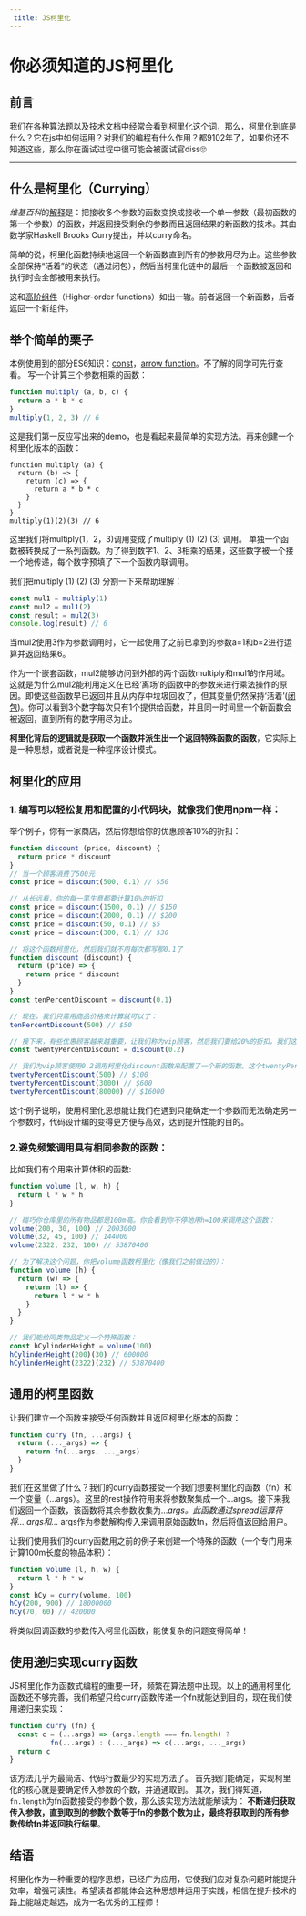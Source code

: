 ```yaml
---
 title: JS柯里化
---
```

# 你必须知道的JS柯里化
## 前言
我们在各种算法题以及技术文档中经常会看到柯里化这个词，那么，柯里化到底是什么？它在js中如何运用？对我们的编程有什么作用？都9102年了，如果你还不知道这些，那么你在面试过程中很可能会被面试官diss🙄

---
## 什么是柯里化（Currying）
*维基百科*的[解释](https://zh.wikipedia.org/wiki/%E6%9F%AF%E9%87%8C%E5%8C%96)是：把接收多个参数的函数变换成接收一个单一参数（最初函数的第一个参数）的函数，并返回接受剩余的参数而且返回结果的新函数的技术。其由数学家Haskell Brooks Curry提出，并以curry命名。

简单的说，柯里化函数持续地返回一个新函数直到所有的参数用尽为止。这些参数全部保持“活着”的状态（通过闭包），然后当柯里化链中的最后一个函数被返回和执行时会全部被用来执行。

这和[高阶组件](https://react.docschina.org/docs/higher-order-components.html)（Higher-order functions）如出一辙。前者返回一个新函数，后者返回一个新组件。

## 举个简单的栗子
本例使用到的部分ES6知识：[const](http://es6.ruanyifeng.com/#docs/let)，[arrow function](http://es6.ruanyifeng.com/#docs/function)。不了解的同学可先行查看。
写一个计算三个参数相乘的函数：
```javascript
function multiply (a, b, c) {
  return a * b * c
}
multiply(1, 2, 3) // 6
```
这是我们第一反应写出来的demo，也是看起来最简单的实现方法。再来创建一个柯里化版本的函数：
```
function multiply (a) {
  return (b) => {
    return (c) => {
      return a * b * c
    }
  }
}
multiply(1)(2)(3) // 6
```
这里我们将multiply(1，2，3)调用变成了multiply (1) (2) (3) 调用。
单独一个函数被转换成了一系列函数。为了得到数字1、2、3相乘的结果，这些数字被一个接一个地传递，每个数字预填了下一个函数内联调用。

我们把multiply (1) (2) (3) 分割一下来帮助理解：
```javascript
const mul1 = multiply(1)
const mul2 = mul1(2)
const result = mul2(3)
console.log(result) // 6
```
当mul2使用3作为参数调用时，它一起使用了之前已拿到的参数a=1和b=2进行运算并返回结果6。

作为一个嵌套函数，mul2能够访问到外部的两个函数multiply和mul1的作用域。这就是为什么mul2能利用定义在已经‘离场’的函数中的参数来进行乘法操作的原因。即使这些函数早已返回并且从内存中垃圾回收了，但其变量仍然保持‘活着’([闭包](https://www.liaoxuefeng.com/wiki/001434446689867b27157e896e74d51a89c25cc8b43bdb3000/00143449934543461c9d5dfeeb848f5b72bd012e1113d15000))。你可以看到3个数字每次只有1个提供给函数，并且同一时间里一个新函数会被返回，直到所有的数字用尽为止。

**柯里化背后的逻辑就是获取一个函数并派生出一个返回特殊函数的函数**，它实际上是一种思想，或者说是一种程序设计模式。

## 柯里化的应用
### 1. 编写可以轻松复用和配置的小代码块，就像我们使用npm一样：
举个例子，你有一家商店，然后你想给你的优惠顾客10%的折扣：
```javascript
function discount (price, discount) {
  return price * discount
}
// 当一个顾客消费了500元
const price = discount(500, 0.1) // $50

// 从长远看，你的每一笔生意都要计算10%的折扣
const price = discount(1500, 0.1) // $150
const price = discount(2000, 0.1) // $200
const price = discount(50, 0.1) // $5
const price = discount(300, 0.1) // $30

// 将这个函数柯里化，然后我们就不用每次都写那0.1了
function discount (discount) {
  return (price) => {
    return price * discount
  }
}
const tenPercentDiscount = discount(0.1)

// 现在，我们只需用商品价格来计算就可以了：
tenPercentDiscount(500) // $50

// 接下来，有些优惠顾客越来越重要，让我们称为vip顾客，然后我们要给20%的折扣，我们这样来使用柯里化了的discount函数：
const twentyPercentDiscount = discount(0.2)

// 我们为vip顾客使用0.2调用柯里化discount函数来配置了一个新的函数。这个twentyPercentDiscount函数会被用来计算vip顾客的折扣：
twentyPercentDiscount(500) // $100
twentyPercentDiscount(3000) // $600
twentyPercentDiscount(80000) // $16000
```
这个例子说明，使用柯里化思想能让我们在遇到只能确定一个参数而无法确定另一个参数时，代码设计编的变得更方便与高效，达到提升性能的目的。

### 2.避免频繁调用具有相同参数的函数：
比如我们有个用来计算体积的函数:
```javascript
function volume (l, w, h) {
  return l * w * h
}

// 碰巧你仓库里的所有物品都是100m高。你会看到你不停地用h=100来调用这个函数：
volume(200, 30, 100) // 2003000
volume(32, 45, 100) // 144000
volume(2322, 232, 100) // 53870400

// 为了解决这个问题，你把volume函数柯里化（像我们之前做过的）：
function volume (h) {
  return (w) => {
    return (l) => {
      return l * w * h
    }
  }
}

// 我们能给同类物品定义一个特殊函数：
const hCylinderHeight = volume(100)
hCylinderHeight(200)(30) // 600000
hCylinderHeight(2322)(232) // 53870400
```

## 通用的柯里函数
让我们建立一个函数来接受任何函数并且返回柯里化版本的函数：
```javascript
function curry (fn, ...args) {
  return (..._args) => {
    return fn(...args, ..._args)
  }
}
```
我们在这里做了什么？我们的curry函数接受一个我们想要柯里化的函数（fn）和一个变量（...args）。这里的rest操作符用来将参数聚集成一个...args。接下来我们返回一个函数，该函数将其余参数收集为..._args。此函数通过spread运算符将... args和..._ args作为参数解构传入来调用原始函数fn，然后将值返回给用户。

让我们使用我们的curry函数用之前的例子来创建一个特殊的函数（一个专门用来计算100m长度的物品体积）：
```javascript
function volume (l, h, w) {
  return l * h * w
}
const hCy = curry(volume, 100)
hCy(200, 900) // 18000000
hCy(70, 60) // 420000
```
将类似回调函数的参数传入柯里化函数，能使复杂的问题变得简单！

## 使用递归实现curry函数
JS柯里化作为函数式编程的重要一环，频繁在算法题中出现。以上的通用柯里化函数还不够完善，我们希望只给curry函数传递一个fn就能达到目的，现在我们使用递归来实现：
```javascript
function curry (fn) {
  const c = (...args) => (args.length === fn.length) ?
          fn(...args) : (..._args) => c(...args, ..._args)
  return c
}
```
该方法几乎为最简洁、代码行数最少的实现方法了。
首先我们能确定，实现柯里化的核心就是要确定传入参数的个数，并通通取到。
其次，我们得知道，```fn.length```为fn函数接受的参数个数，那么该实现方法就能解读为：
**不断递归获取传入参数，直到取到的参数个数等于fn的参数个数为止，最终将获取到的所有参数传给fn并返回执行结果**。

## 结语
柯里化作为一种重要的程序思想，已经广为应用，它使我们应对复杂问题时能提升效率，增强可读性。希望读者都能体会这种思想并运用于实践，相信在提升技术的路上能越走越远，成为一名优秀的工程师！